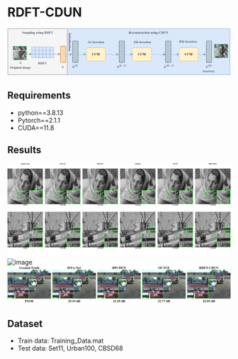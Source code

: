 # RDFT-CDUN


![image](https://github.com/dwt112/RDFT-CDUN/blob/main/Figs/paper2_framework.png)

## Requirements
* python==3.8.13
* Pytorch==2.1.1
* CUDA==11.8

## Results
![image](https://github.com/dwt112/RDFT-CDUN/blob/main/Figs/combined_image2_2.tif)
![image](https://github.com/dwt112/RDFT-CDUN/blob/main/Figs/combined_image2_3.tif)
![image](https://github.com/dwt112/RDFT-CDUN/blob/main/Figs/combined_image2_4.tif)

## Dataset
* Train data: Training_Data.mat
* Test data: Set11, Urban100, CBSD68

